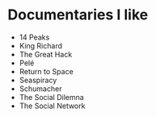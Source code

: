 # Documentaries I like

- 14 Peaks
- King Richard
- The Great Hack
- Pelé
- Return to Space
- Seaspiracy
- Schumacher
- The Social Dilemna
- The Social Network
